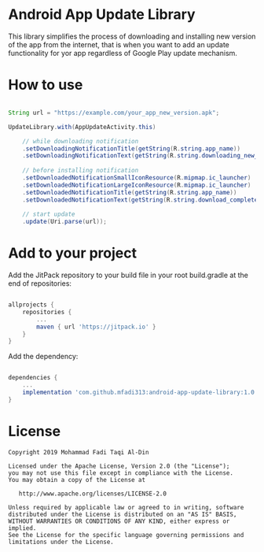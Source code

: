 # Android App Update Library

This library simplifies the process of downloading and installing new version of the app from the internet, that is when you want to add an update functionality for yor app regardless of Google Play update mechanism.

# How to use

```java

String url = "https://example.com/your_app_new_version.apk";

UpdateLibrary.with(AppUpdateActivity.this)

    // while downloading notification
    .setDownloadingNotificationTitle(getString(R.string.app_name))
    .setDownloadingNotificationText(getString(R.string.downloading_new_version))
    
    // before installing notification
    .setDownloadedNotificationSmallIconResource(R.mipmap.ic_launcher)
    .setDownloadedNotificationLargeIconResource(R.mipmap.ic_launcher)
    .setDownloadedNotificationTitle(getString(R.string.app_name))
    .setDownloadedNotificationText(getString(R.string.download_completed))
    
    // start update
    .update(Uri.parse(url));

```

# Add to your project

Add the JitPack repository to your build file in your root build.gradle at the end of repositories:

```gradle

allprojects {
    repositories {
        ...
        maven { url 'https://jitpack.io' }
    }
}

```

Add the dependency:

```gradle

dependencies {
    ...
    implementation 'com.github.mfadi313:android-app-update-library:1.0.0'
}

```

# License

```
Copyright 2019 Mohammad Fadi Taqi Al-Din

Licensed under the Apache License, Version 2.0 (the "License");
you may not use this file except in compliance with the License.
You may obtain a copy of the License at

   http://www.apache.org/licenses/LICENSE-2.0

Unless required by applicable law or agreed to in writing, software
distributed under the License is distributed on an "AS IS" BASIS,
WITHOUT WARRANTIES OR CONDITIONS OF ANY KIND, either express or implied.
See the License for the specific language governing permissions and
limitations under the License.
```
